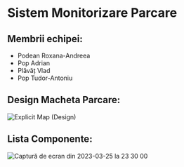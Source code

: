 # Sistem Monitorizare Parcare


## Membrii echipei:
* Podean Roxana-Andreea
* Pop Adrian
* Plăvăț Vlad
* Pop Tudor-Antoniu

## Design Macheta Parcare:
![Explicit Map (Design)](https://user-images.githubusercontent.com/33669868/227742795-3f4c14b6-f0c8-4906-8090-8a7ad605c6e2.png)

## Lista Componente:
![Captură de ecran din 2023-03-25 la 23 30 00](https://user-images.githubusercontent.com/33669868/227743120-ca65c9f8-244b-4946-8362-29fd1daf044d.png)



